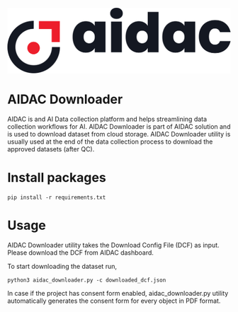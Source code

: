 
![Alt text](aidac_logo.png)

# AIDAC Downloader

AIDAC is and AI Data collection platform and helps streamlining data collection workflows for AI. AIDAC Downloader is part of AIDAC solution and is used to download dataset from cloud storage. AIDAC Downloader utility is usually used at the end of the data collection process to download the approved datasets (after QC).

# Install packages

	pip install -r requirements.txt

# Usage

AIDAC Downloader utility takes the Download Config File (DCF) as input. Please download the DCF from AIDAC dashboard.

To start downloading the dataset run,

	python3 aidac_downloader.py -c downloaded_dcf.json

In case if the project has consent form enabled, aidac_downloader.py utility automatically generates the consent form for every object in PDF format.

